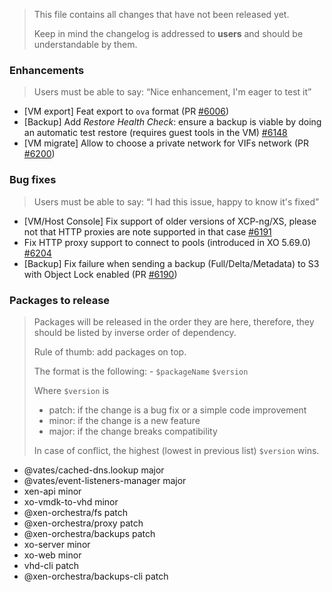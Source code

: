 > This file contains all changes that have not been released yet.
>
> Keep in mind the changelog is addressed to **users** and should be
> understandable by them.

### Enhancements

> Users must be able to say: “Nice enhancement, I'm eager to test it”

- [VM export] Feat export to `ova` format (PR [#6006](https://github.com/vatesfr/xen-orchestra/pull/6006))
- [Backup] Add _Restore Health Check_: ensure a backup is viable by doing an automatic test restore (requires guest tools in the VM) [#6148](https://github.com/vatesfr/xen-orchestra/pull/6148)
- [VM migrate] Allow to choose a private network for VIFs network (PR [#6200](https://github.com/vatesfr/xen-orchestra/pull/6200))

### Bug fixes

> Users must be able to say: “I had this issue, happy to know it's fixed”

- [VM/Host Console] Fix support of older versions of XCP-ng/XS, please not that HTTP proxies are note supported in that case [#6191](https://github.com/vatesfr/xen-orchestra/pull/6191)
- Fix HTTP proxy support to connect to pools (introduced in XO 5.69.0) [#6204](https://github.com/vatesfr/xen-orchestra/pull/6204)
- [Backup] Fix failure when sending a backup (Full/Delta/Metadata) to S3 with Object Lock enabled (PR [#6190](https://github.com/vatesfr/xen-orchestra/pull/6190))

### Packages to release

> Packages will be released in the order they are here, therefore, they should
> be listed by inverse order of dependency.
>
> Rule of thumb: add packages on top.
>
> The format is the following: - `$packageName` `$version`
>
> Where `$version` is
>
> - patch: if the change is a bug fix or a simple code improvement
> - minor: if the change is a new feature
> - major: if the change breaks compatibility
>
> In case of conflict, the highest (lowest in previous list) `$version` wins.

- @vates/cached-dns.lookup major
- @vates/event-listeners-manager major
- xen-api minor
- xo-vmdk-to-vhd minor
- @xen-orchestra/fs patch
- @xen-orchestra/proxy patch
- @xen-orchestra/backups patch
- xo-server minor
- xo-web minor
- vhd-cli patch
- @xen-orchestra/backups-cli patch

